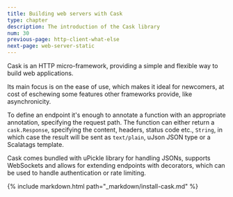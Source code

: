 ```yaml
---
title: Building web servers with Cask
type: chapter
description: The introduction of the Cask library
num: 30
previous-page: http-client-what-else
next-page: web-server-static
---
```


Cask is an HTTP micro-framework, providing a simple and flexible way to build web applications.

Its main focus is on the ease of use, which makes it ideal for newcomers, at cost of eschewing some features other
frameworks provide, like asynchronicity.

To define an endpoint it's enough to annotate a function with an appropriate annotation, specifying the request path. 
The function can either return a `cask.Response`, specifying the content, headers, status code etc., `String`, in which case 
the result will be sent as `text/plain`, uJson JSON type or a Scalatags template.

Cask comes bundled with uPickle library for handling JSONs, supports WebSockets and allows for extending endpoints with
decorators, which can be used to handle authentication or rate limiting.

{% include markdown.html path="_markdown/install-cask.md" %}

